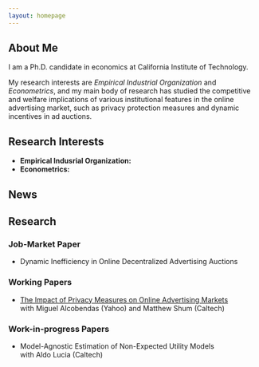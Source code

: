 ```yaml
---
layout: homepage
---
```


## About Me

I am a Ph.D. candidate in economics at California Institute of Technology.

My research interests are *Empirical Industrial Organization* and *Econometrics*, and my main body of research has studied the competitive and welfare implications of various institutional features in the online advertising market, such as privacy protection measures and dynamic incentives in ad auctions.

## Research Interests

- **Empirical Indusrial Organization:**
- **Econometrics:**

## News

## Research
### Job-Market Paper
- Dynamic Inefficiency in Online Decentralized Advertising Auctions
### Working Papers
- [The Impact of Privacy Measures on Online Advertising Markets](https://papers.ssrn.com/sol3/papers.cfm?abstract_id=3782889)
   <br>
   with Miguel Alcobendas (Yahoo) and Matthew Shum (Caltech)
### Work-in-progress Papers
- Model-Agnostic Estimation of Non-Expected Utility Models
   <br>
   with Aldo Lucia (Caltech)


<!-- {% include_relative _includes/publications.md %} -->

<!-- {% include_relative _includes/services.md %} -->
